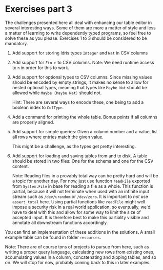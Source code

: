 # Exercises part 3

The challenges presented here all deal with enhancing our table editor in several interesting ways. Some of them are more a matter of style and less a matter of learning to write dependently typed programs, so feel free to solve these as you please. Exercises 1 to 3 should be considered to be mandatory.

1. Add support for storing Idris types `Integer` and `Nat` in CSV columns

2. Add support for `Fin n` to CSV columns. Note: We need runtime access to `n` in order for this to work.

3. Add support for optional types to CSV columns. Since missing values should be encoded by empty strings, it makes no sense to allow for nested optional types, meaning that types like `Maybe Nat` should be allowed while `Maybe (Maybe Nat)` should not.

   Hint: There are several ways to encode these, one being to add a boolean index to `ColType`.

4. Add a command for printing the whole table. Bonus points if all columns are properly aligned.

5. Add support for simple queries: Given a column number and a value, list all rows where entries match the given value.

   This might be a challenge, as the types get pretty interesting.

6. Add support for loading and saving tables from and to disk. A table should be stored in two files: One for the schema and one for the CSV content.

   Note: Reading files in a provably total way can be pretty hard and will be a topic for another day. For now, just use function `readFile` exported from `System.File` in base for reading a file as a whole. This function is partial, because it will not terminate when used with an infinite input stream such as `/dev/urandom` or `/dev/zero`. It is important to *not* use `assert_total` here. Using partial functions like `readFile` might well impose a security risk in a real world application, so eventually, we'd have to deal with this and allow for some way to limit the size of accepted input. It is therefore best to make this partiality visible and annotate all downstream functions accordingly.

You can find an implementation of these additions in the solutions. A small example table can be found in folder `resources`.

Note: There are of course tons of projects to pursue from here, such as writing a proper query language, calculating new rows from existing ones, accumulating values in a column, concatenating and zipping tables, and so on. We will stop for now, probably coming back to this in later examples.
